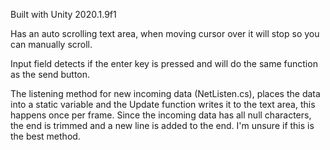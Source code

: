 Built with Unity 2020.1.9f1

Has an auto scrolling text area, when moving cursor over it will stop so you can manually scroll.

Input field detects if the enter key is pressed and will do the same function as the send button.

The listening method for new incoming data (NetListen.cs), places the data into a static variable and the Update function writes it to the text area, this happens once per frame. Since the incoming data has all null characters, the end is trimmed and a new line is added to the end. I'm unsure if this is the best method.
